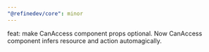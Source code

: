 ```yaml
---
"@refinedev/core": minor
---
```


feat: make CanAccess component props optional. Now CanAccess component infers resource and action automagically.

